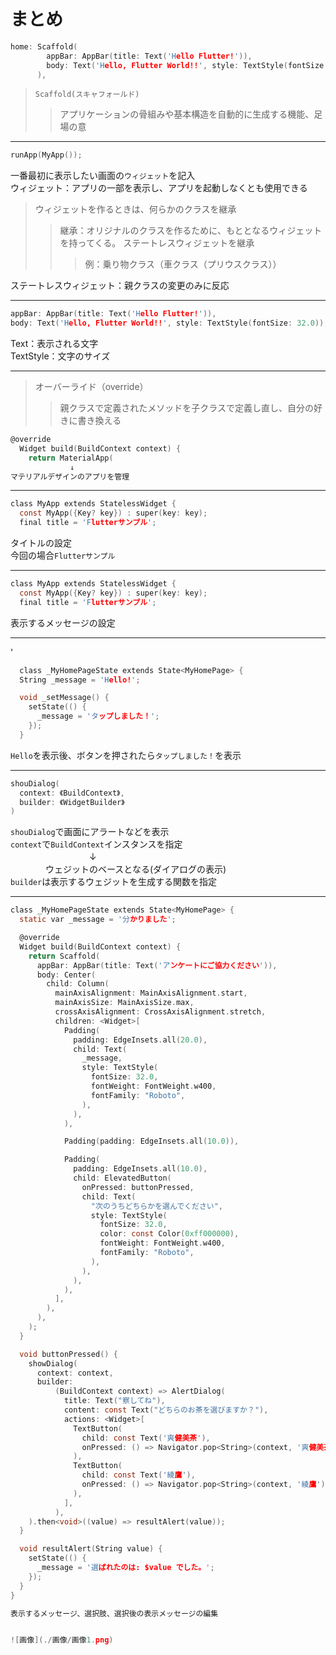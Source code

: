 # まとめ


```c
home: Scaffold(
        appBar: AppBar(title: Text('Hello Flutter!')),
        body: Text('Hello, Flutter World!!', style: TextStyle(fontSize: 32.0)),
      ),
```


>`Scaffold(スキャフォールド)`
>>アプリケーションの骨組みや基本構造を自動的に生成する機能、足場の意

__________________________


```c
runApp(MyApp());
```

一番最初に表示したい画面の`ウィジェット`を記入  
ウィジェット：アプリの一部を表示し、アプリを起動しなくとも使用できる　　
>ウィジェットを作るときは、何らかのクラスを継承
>>継承：オリジナルのクラスを作るために、もととなるウィジェットを持ってくる。
ステートレスウィジェットを継承
>>>例：乗り物クラス（車クラス（プリウスクラス））


ステートレスウィジェット：親クラスの変更のみに反応

___________________________

```c
appBar: AppBar(title: Text('Hello Flutter!')),
body: Text('Hello, Flutter World!!', style: TextStyle(fontSize: 32.0)),
```

Text：表示される文字　　　　　　  
TextStyle：文字のサイズ

___________________________

>オーバーライド（override）
>>親クラスで定義されたメソッドを子クラスで定義し直し、自分の好きに書き換える


```c
@override
  Widget build(BuildContext context) {
    return MaterialApp(
　　　　　　　　↓
マテリアルデザインのアプリを管理
```
___________________________

```c
class MyApp extends StatelessWidget {
  const MyApp({Key? key}) : super(key: key);
  final title = 'Flutterサンプル';
```
タイトルの設定  
今回の場合`Flutterサンプル`

___________________________

```c
class MyApp extends StatelessWidget {
  const MyApp({Key? key}) : super(key: key);
  final title = 'Flutterサンプル';
  ```
  表示するメッセージの設定

  _________________________
'
```c
  class _MyHomePageState extends State<MyHomePage> {
  String _message = 'Hello!';

  void _setMessage() {
    setState(() {
      _message = 'タップしました！';
    });
  }
```
`Hello`を表示後、ボタンを押されたら`タップしました！`を表示


___________________________

```c
shouDialog(
  context: 《BuildContext》,
  builder: 《WidgetBuilder》
)
```
`shouDialog`で画面にアラートなどを表示  
`context`で`BuildContext`インスタンスを指定  
　　　　　　　　　↓  
　　　　ウェジットのベースとなる(ダイアログの表示)  
`builder`は表示するウェジットを生成する関数を指定


__________________________

```c
class _MyHomePageState extends State<MyHomePage> {
  static var _message = '分かりました';

  @override
  Widget build(BuildContext context) {
    return Scaffold(
      appBar: AppBar(title: Text('アンケートにご協力ください')),
      body: Center(
        child: Column(
          mainAxisAlignment: MainAxisAlignment.start,
          mainAxisSize: MainAxisSize.max,
          crossAxisAlignment: CrossAxisAlignment.stretch,
          children: <Widget>[
            Padding(
              padding: EdgeInsets.all(20.0),
              child: Text(
                _message,
                style: TextStyle(
                  fontSize: 32.0,
                  fontWeight: FontWeight.w400,
                  fontFamily: "Roboto",
                ),
              ),
            ),

            Padding(padding: EdgeInsets.all(10.0)),

            Padding(
              padding: EdgeInsets.all(10.0),
              child: ElevatedButton(
                onPressed: buttonPressed,
                child: Text(
                  "次のうちどちらかを選んでください",
                  style: TextStyle(
                    fontSize: 32.0,
                    color: const Color(0xff000000),
                    fontWeight: FontWeight.w400,
                    fontFamily: "Roboto",
                  ),
                ),
              ),
            ),
          ],
        ),
      ),
    );
  }

  void buttonPressed() {
    showDialog(
      context: context,
      builder:
          (BuildContext context) => AlertDialog(
            title: Text("察してね"),
            content: const Text("どちらのお茶を選びますか？"),
            actions: <Widget>[
              TextButton(
                child: const Text('爽健美茶'),
                onPressed: () => Navigator.pop<String>(context, '爽健美茶'),
              ),
              TextButton(
                child: const Text('綾鷹'),
                onPressed: () => Navigator.pop<String>(context, '綾鷹'),
              ),
            ],
          ),
    ).then<void>((value) => resultAlert(value));
  }

  void resultAlert(String value) {
    setState(() {
      _message = '選ばれたのは: $value でした。';
    });
  }
}

表示するメッセージ、選択肢、選択後の表示メッセージの編集


![画像](./画像/画像1.png)
